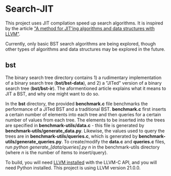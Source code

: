 # Search-JIT

This project uses JIT compilation speed up search algorithms. It is inspired by the article ["A method for JIT’ing algorithms and data structures with LLVM"](https://blog.christianperone.com/2009/11/a-method-for-jiting-algorithms-and-data-structures-with-llvm/). 

Currently, only basic BST search algorithms are being explored, though other types of algorithms and data structures may be explored in the future.


## bst
The binary search tree directory contains 1) a rudimentary implementation of a binary search tree (**bst/bst-data**), and 2) a "JITed" version of a binary search tree (**bst/bst-ir**). The aformentioned article explains what it means to JIT a BST, and why one might want to do so.

In the **bst** directory, the provided **benchmark.c** file benchmarks the performance of a JITed BST and a traditional BST. **benchmark.c** first inserts a certain number of elements into each tree and then queries for a certain number of values from each tree. The elements to be inserted into the trees are specified in **benchmark-utils/data.c** - this file is generated by **benchmark-utils/generate_data.py**. Likewise, the values used to query the trees are in **benchmark-utils/queries.c**, which is generated by **benchmark-utils/generate_queries.py**. To create/modify the **data.c** and **queries.c** files, run *python generate_[data/queries].py n* in the benchmark-utils directory (where *n* is the number of items to insert/query).

To build, you will need [LLVM installed](https://llvm.org/docs/GettingStarted.html) with the LLVM-C API, and you will need Python installed. This project is using LLVM version 21.0.0.